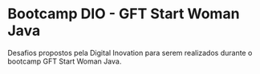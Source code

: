 ﻿# Bootcamp DIO - GFT Start Woman Java
 
Desafios propostos pela Digital Inovation para serem realizados durante o bootcamp GFT Start Woman Java.
